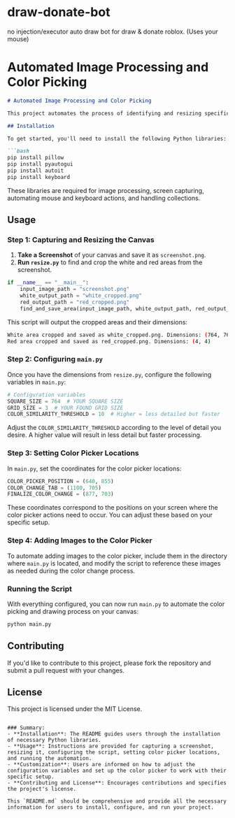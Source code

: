 # draw-donate-bot
no injection/executor auto draw bot for draw &amp; donate roblox. (Uses your mouse)

# Automated Image Processing and Color Picking

```markdown
# Automated Image Processing and Color Picking

This project automates the process of identifying and resizing specific areas within a screenshot (white and red areas), and then uses these dimensions to configure and automate color picking and image drawing on a canvas.

## Installation

To get started, you'll need to install the following Python libraries:

```bash
pip install pillow
pip install pyautogui
pip install autoit
pip install keyboard
```

These libraries are required for image processing, screen capturing, automating mouse and keyboard actions, and handling collections.

## Usage

### Step 1: Capturing and Resizing the Canvas

1. **Take a Screenshot** of your canvas and save it as `screenshot.png`.
2. **Run `resize.py`** to find and crop the white and red areas from the screenshot.

```python
if __name__ == "__main__":
    input_image_path = "screenshot.png"
    white_output_path = "white_cropped.png"
    red_output_path = "red_cropped.png"
    find_and_save_area(input_image_path, white_output_path, red_output_path)
```

This script will output the cropped areas and their dimensions:

```bash
White area cropped and saved as white_cropped.png. Dimensions: (764, 765)
Red area cropped and saved as red_cropped.png. Dimensions: (4, 4)
```

### Step 2: Configuring `main.py`

Once you have the dimensions from `resize.py`, configure the following variables in `main.py`:

```python
# Configuration variables
SQUARE_SIZE = 764  # YOUR SQUARE SIZE
GRID_SIZE = 3  # YOUR FOUND GRID SIZE
COLOR_SIMILARITY_THRESHOLD = 10  # Higher = less detailed but faster
```

Adjust the `COLOR_SIMILARITY_THRESHOLD` according to the level of detail you desire. A higher value will result in less detail but faster processing.

### Step 3: Setting Color Picker Locations

In `main.py`, set the coordinates for the color picker locations:

```python
COLOR_PICKER_POSITION = (640, 855)
COLOR_CHANGE_TAB = (1100, 705)
FINALIZE_COLOR_CHANGE = (877, 703)
```

These coordinates correspond to the positions on your screen where the color picker actions need to occur. You can adjust these based on your specific setup.

### Step 4: Adding Images to the Color Picker

To automate adding images to the color picker, include them in the directory where `main.py` is located, and modify the script to reference these images as needed during the color change process.

### Running the Script

With everything configured, you can now run `main.py` to automate the color picking and drawing process on your canvas:

```bash
python main.py
```

## Contributing

If you'd like to contribute to this project, please fork the repository and submit a pull request with your changes.

## License

This project is licensed under the MIT License.
```

### Summary:
- **Installation**: The README guides users through the installation of necessary Python libraries.
- **Usage**: Instructions are provided for capturing a screenshot, resizing it, configuring the script, setting color picker locations, and running the automation.
- **Customization**: Users are informed on how to adjust the configuration variables and set up the color picker to work with their specific setup.
- **Contributing and License**: Encourages contributions and specifies the project's license.

This `README.md` should be comprehensive and provide all the necessary information for users to install, configure, and run your project.
